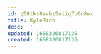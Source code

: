 ```yaml
---
id: q58tks8svbz5uiiq7b6n8wx
title: KyleRich
desc: ''
updated: 1658326817135
created: 1658326817136
---
```

